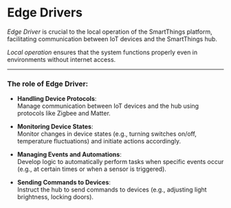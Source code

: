 # Edge Drivers

_Edge Driver_ is crucial to the local operation of the SmartThings platform, facilitating communication between IoT devices and the SmartThings hub.

_Local operation_ ensures that the system functions properly even in environments without internet access.

---

### The role of Edge Driver:

- **Handling Device Protocols**:  
  Manage communication between IoT devices and the hub using protocols like Zigbee and Matter.

- **Monitoring Device States**:  
  Monitor changes in device states (e.g., turning switches on/off, temperature fluctuations) and initiate actions accordingly.

- **Managing Events and Automations**:  
  Develop logic to automatically perform tasks when specific events occur (e.g., at certain times or when a sensor is triggered).

- **Sending Commands to Devices**:  
  Instruct the hub to send commands to devices (e.g., adjusting light brightness, locking doors).
